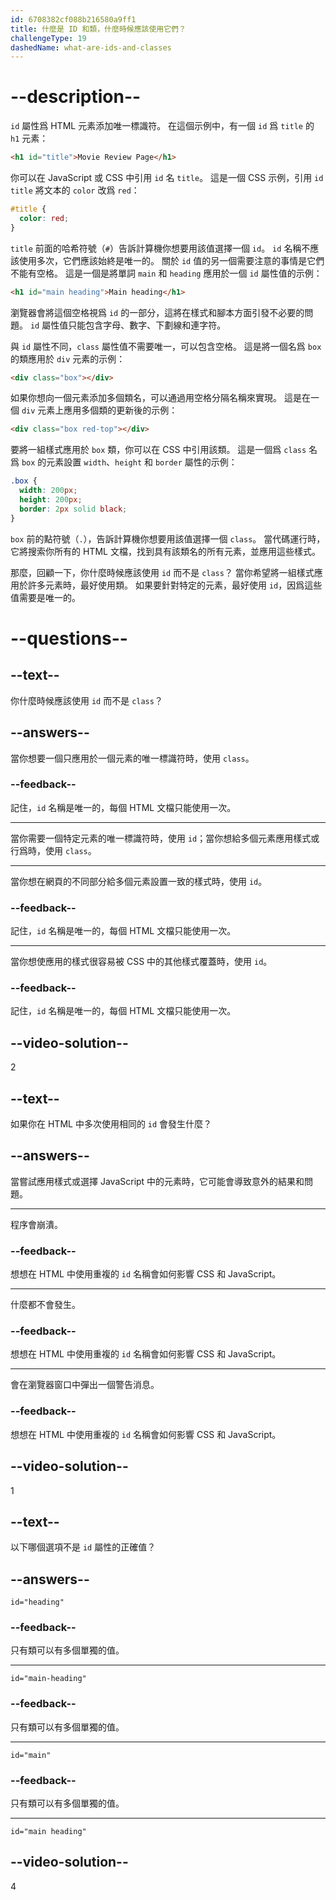 ```yaml
---
id: 6708382cf088b216580a9ff1
title: 什麼是 ID 和類，什麼時候應該使用它們？
challengeType: 19
dashedName: what-are-ids-and-classes
---
```


# --description--

`id` 屬性爲 HTML 元素添加唯一標識符。 在這個示例中，有一個 `id` 爲 `title` 的 `h1` 元素：

```html
<h1 id="title">Movie Review Page</h1>
```

你可以在 JavaScript 或 CSS 中引用 `id` 名 `title`。 這是一個 CSS 示例，引用 `id` `title` 將文本的 `color` 改爲 `red`：

```css
#title {
  color: red;
}
```

`title` 前面的哈希符號（`#`）告訴計算機你想要用該值選擇一個 `id`。 `id` 名稱不應該使用多次，它們應該始終是唯一的。 關於 `id` 值的另一個需要注意的事情是它們不能有空格。 這是一個是將單詞 `main` 和 `heading` 應用於一個 `id` 屬性值的示例：

```html
<h1 id="main heading">Main heading</h1>
```

瀏覽器會將這個空格視爲 `id` 的一部分，這將在樣式和腳本方面引發不必要的問題。 `id` 屬性值只能包含字母、數字、下劃線和連字符。

與 `id` 屬性不同，`class` 屬性值不需要唯一，可以包含空格。 這是將一個名爲 `box` 的類應用於 `div` 元素的示例：

```html
<div class="box"></div>
```

如果你想向一個元素添加多個類名，可以通過用空格分隔名稱來實現。 這是在一個 `div` 元素上應用多個類的更新後的示例：

```html
<div class="box red-top"></div>
```

要將一組樣式應用於 `box` 類，你可以在 CSS 中引用該類。 這是一個爲 `class` 名爲 `box` 的元素設置 `width`、`height` 和 `border` 屬性的示例：

```css
.box {
  width: 200px;
  height: 200px;
  border: 2px solid black;
}
```

`box` 前的點符號（`.`），告訴計算機你想要用該值選擇一個 `class`。 當代碼運行時，它將搜索你所有的 HTML 文檔，找到具有該類名的所有元素，並應用這些樣式。

那麼，回顧一下，你什麼時候應該使用 `id` 而不是 `class`？ 當你希望將一組樣式應用於許多元素時，最好使用類。 如果要針對特定的元素，最好使用 `id`，因爲這些值需要是唯一的。

# --questions--

## --text--

你什麼時候應該使用 `id` 而不是 `class`？

## --answers--

當你想要一個只應用於一個元素的唯一標識符時，使用 `class`。

### --feedback--

記住，`id` 名稱是唯一的，每個 HTML 文檔只能使用一次。

---

當你需要一個特定元素的唯一標識符時，使用 `id`；當你想給多個元素應用樣式或行爲時，使用 `class`。

---

當你想在網頁的不同部分給多個元素設置一致的樣式時，使用 `id`。

### --feedback--

記住，`id` 名稱是唯一的，每個 HTML 文檔只能使用一次。

---

當你想使應用的樣式很容易被 CSS 中的其他樣式覆蓋時，使用 `id`。

### --feedback--

記住，`id` 名稱是唯一的，每個 HTML 文檔只能使用一次。

## --video-solution--

2

## --text--

如果你在 HTML 中多次使用相同的 `id` 會發生什麼？

## --answers--

當嘗試應用樣式或選擇 JavaScript 中的元素時，它可能會導致意外的結果和問題。

---

程序會崩潰。

### --feedback--

想想在 HTML 中使用重複的 `id` 名稱會如何影響 CSS 和 JavaScript。

---

什麼都不會發生。

### --feedback--

想想在 HTML 中使用重複的 `id` 名稱會如何影響 CSS 和 JavaScript。

---

會在瀏覽器窗口中彈出一個警告消息。

### --feedback--

想想在 HTML 中使用重複的 `id` 名稱會如何影響 CSS 和 JavaScript。

## --video-solution--

1

## --text--

以下哪個選項不是 `id` 屬性的正確值？

## --answers--

`id="heading"`

### --feedback--

只有類可以有多個單獨的值。

---

`id="main-heading"`

### --feedback--

只有類可以有多個單獨的值。

---

`id="main"`

### --feedback--

只有類可以有多個單獨的值。

---

`id="main heading"`

## --video-solution--

4
